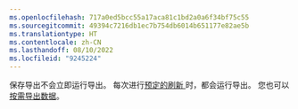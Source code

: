 ```yaml
---
ms.openlocfilehash: 717a0ed5bcc55a17aca81c1bd2a0a6f34bf75c55
ms.sourcegitcommit: 49394c7216db1ec7b754db6014b651177e82ae5b
ms.translationtype: HT
ms.contentlocale: zh-CN
ms.lasthandoff: 08/10/2022
ms.locfileid: "9245224"
---
```

保存导出不会立即运行导出。 每次进行[预定的刷新 ](../schedule-refresh.md)时，都会运行导出。 您也可以[按需导出数据](../export-destinations.md#run-exports-on-demand)。